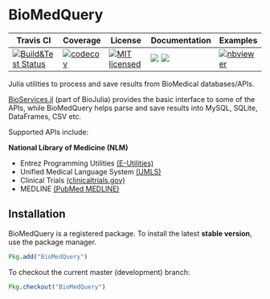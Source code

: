 <!--
@Author: isa
@Date:   2016-05-13T16:37:00-04:00
@Last modified by:   isa
@Last modified time: 2016-05-19T16:12:10-04:00
-->



# BioMedQuery


| Travis CI | Coverage | License | Documentation| Examples|
|-----------|----------|---------|--------------|--------------|
| [![Build&Test Status](https://travis-ci.org/bcbi/BioMedQuery.jl.svg?branch=master)](https://travis-ci.org/bcbi/BioMedQuery.jl)| [![codecov](https://codecov.io/gh/bcbi/BioMedQuery.jl/branch/master/graph/badge.svg)](https://codecov.io/gh/bcbi/BioMedQuery.jl)|[![MIT licensed](https://img.shields.io/badge/license-MIT-blue.svg)](https://raw.githubusercontent.com/bcbi/BioMedQuery.jl/master/LICENSE.md) | [![](https://img.shields.io/badge/docs-stable-blue.svg)](https://bcbi.github.io/BioMedQuery.jl/stable) [![](https://img.shields.io/badge/docs-latest-blue.svg)](https://bcbi.github.io/BioMedQuery.jl/latest) | [![nbviewer](https://img.shields.io/badge/jupyter_notebooks-nbviewer-orange.svg)](http://nbviewer.jupyter.org/github/bcbi/BioMedQuery.jl/tree/master/docs/src/notebooks/)


Julia utilities to process and save results from BioMedical databases/APIs.

[BioServices.jl](https://github.com/BioJulia/BioServices.jl) (part of BioJulia) provides the basic interface to some of the APIs, while BioMedQuery helps parse and save results into MySQL, SQLite, DataFrames, CSV etc.

Supported APIs include:

**National Library of Medicine (NLM)**

* Entrez Programming Utilities [(E-Utilities)](http://www.ncbi.nlm.nih.gov/books/NBK25501/)
* Unified Medical Language System [(UMLS)](https://uts.nlm.nih.gov//license.html)
* Clinical Trials [(clinicaltrials.gov)](https://clinicaltrials.gov/)
* MEDLINE [(PubMed MEDLINE)](https://www.nlm.nih.gov/databases/download/pubmed_medline.html)


## Installation

BioMedQuery is a registered package. To install the latest **stable version**, use the package manager.

```julia
Pkg.add("BioMedQuery")
```

To checkout the current master (development) branch:

```julia
Pkg.checkout("BioMedQuery")
```

